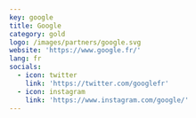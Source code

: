 ```yaml
---
key: google
title: Google
category: gold
logo: /images/partners/google.svg
website: 'https://www.google.fr/'
lang: fr
socials:
  - icon: twitter
    link: 'https://twitter.com/googlefr'
  - icon: instagram
    link: 'https://www.instagram.com/google/'
---
```

